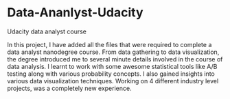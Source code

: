 # Data-Ananlyst-Udacity
Udacity data analyst course

In this project, I have added all the files that were required to complete a data analyst nanodegree course.
From data gathering to data visualization, the degree introduced me to several minute details involved in the course of data analysis. I learnt to work with some awesome statistical tools like A/B testing along with various probability concepts. I also gained insights into various data visualization techniques.
Working on 4 different industry level projects, was a completely new experience.
